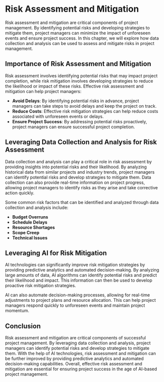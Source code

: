 Risk Assessment and Mitigation
============================================================================================

Risk assessment and mitigation are critical components of project management. By identifying potential risks and developing strategies to mitigate them, project managers can minimize the impact of unforeseen events and ensure project success. In this chapter, we will explore how data collection and analysis can be used to assess and mitigate risks in project management.

Importance of Risk Assessment and Mitigation
--------------------------------------------

Risk assessment involves identifying potential risks that may impact project completion, while risk mitigation involves developing strategies to reduce the likelihood or impact of these risks. Effective risk assessment and mitigation can help project managers:

* **Avoid Delays**: By identifying potential risks in advance, project managers can take steps to avoid delays and keep the project on track.
* **Reduce Costs**: Effective risk mitigation strategies can help reduce costs associated with unforeseen events or delays.
* **Ensure Project Success**: By addressing potential risks proactively, project managers can ensure successful project completion.

Leveraging Data Collection and Analysis for Risk Assessment
-----------------------------------------------------------

Data collection and analysis can play a critical role in risk assessment by providing insights into potential risks and their likelihood. By analyzing historical data from similar projects and industry trends, project managers can identify potential risks and develop strategies to mitigate them. Data collection can also provide real-time information on project progress, allowing project managers to identify risks as they arise and take corrective action quickly.

Some common risk factors that can be identified and analyzed through data collection and analysis include:

* **Budget Overruns**
* **Schedule Delays**
* **Resource Shortages**
* **Scope Creep**
* **Technical Issues**

Leveraging AI for Risk Mitigation
---------------------------------

AI technologies can significantly improve risk mitigation strategies by providing predictive analytics and automated decision-making. By analyzing large amounts of data, AI algorithms can identify potential risks and predict their likelihood and impact. This information can then be used to develop proactive risk mitigation strategies.

AI can also automate decision-making processes, allowing for real-time adjustments to project plans and resource allocation. This can help project managers respond quickly to unforeseen events and maintain project momentum.

Conclusion
----------

Risk assessment and mitigation are critical components of successful project management. By leveraging data collection and analysis, project managers can identify potential risks and develop strategies to mitigate them. With the help of AI technologies, risk assessment and mitigation can be further improved by providing predictive analytics and automated decision-making capabilities. Overall, effective risk assessment and mitigation are essential for ensuring project success in the age of AI-based project management.
